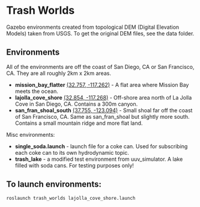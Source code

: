 # Trash Worlds

Gazebo environments created from topological DEM (Digital Elevation Models) taken from USGS. To get the original DEM files, see the data folder.

## Environments
All of the environments are off the coast of San Diego, CA or San Francisco, CA. They are all roughly 2km x 2km areas.

 - **mission_bay_flatter** [(32.757, -117.262)](https://goo.gl/maps/eqPDGaBQmakFNZsx7) - A flat area where Mission Bay meets the ocean.
 - **lajolla_cove_shore** [(32.854, -117.268)](https://goo.gl/maps/qyhWW7pjaEEg9oSE9) - Off-shore area north of La Jolla Cove in San Diego, CA. Contains a 300m canyon.
 - **san_fran_shoal_south** [(37.755, -123.094)](https://goo.gl/maps/PndBzpvahDt7cUiMA) - Small shoal far off the coast of San Francisco, CA. Same as san_fran_shoal but slightly more south. Contains a small mountain ridge and more flat land.

Misc environments:
 - **single_soda.launch** - launch file for a coke can. Used for subscribing each coke can to its own hydrodynamic topic.
 - **trash_lake** - a modified test environment from uuv_simulator. A lake filled with soda cans. For testing purposes only!

## To launch environments:
```
roslaunch trash_worlds lajolla_cove_shore.launch
```
